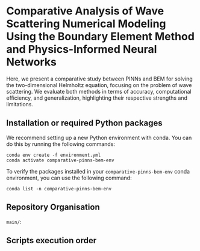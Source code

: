# Comparative Analysis of Wave Scattering Numerical Modeling Using the Boundary Element Method and Physics-Informed Neural Networks

Here, we present a comparative study between PINNs and BEM for solving the two-dimensional Helmholtz equation, focusing on the problem of wave scattering. We evaluate both methods in terms of accuracy, computational efficiency, and generalization, highlighting their respective strengths and limitations.

## Installation or required Python packages

We recommend setting up a new Python environment with conda. You can do this by running the following commands:

```
conda env create -f environment.yml
conda activate comparative-pinns-bem-env
```

To verify the packages installed in your `comparative-pinns-bem-env` conda environment, you can use the following command:

 ```
conda list -n comparative-pinns-bem-env
 ```

## Repository Organisation

`main/`:

 ## Scripts execution order